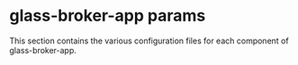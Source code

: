 # glass-broker-app params
This section contains the various configuration files for each component of
glass-broker-app.
